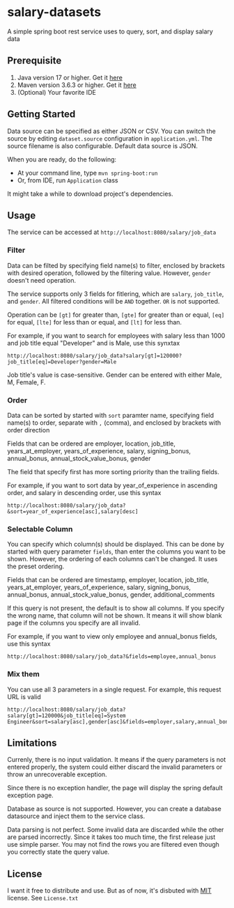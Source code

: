 # salary-datasets
A simple spring boot rest service uses to query, sort, and display salary data
 
## Prerequisite
1. Java version 17 or higher. Get it [here](https://duckduckgo.com/?q=java+download)
2. Maven version 3.6.3 or higher. Get it [here](https://duckduckgo.com/?q=maven+download)
3. (Optional) Your favorite IDE

## Getting Started

Data source can be specified as either JSON or CSV. You can switch the source by editing `dataset.source` configuration in `application.yml`. The source filename is also configurable.
Default data source is JSON.

When you are ready, do the following:
- At your command line, type `mvn spring-boot:run`
- Or, from IDE, run `Application` class


It might take a while to download project's dependencies.

## Usage
The service can be accessed at `http://localhost:8080/salary/job_data`

### Filter
Data can be filted by specifying field name(s) to filter, enclosed by brackets with desired operation, followed by the filtering value. However, `gender` doesn't need operation.

The service supports only 3 fields for fitlering, which are `salary`, `job_title`, and `gender`. All filtered conditions will be `AND` together. `OR` is not supported.

Operation can be `[gt]` for greater than, `[gte]` for greater than or equal, `[eq]` for equal, `[lte]` for less than or equal, and `[lt]` for less than.

For example, if you want to search for employees with salary less than 1000 and job title equal "Developer" and is Male, use this synxtax
```
http://localhost:8080/salary/job_data?salary[gt]=120000?job_title[eq]=Developer?gender=Male
```
Job title's value is case-sensitive.
Gender can be entered with either Male, M, Female, F.

### Order
Data can be sorted by started with `sort` paramter name, specifying field name(s) to order, separate with `,` (comma), and enclosed by brackets with order direction

Fields that can be ordered are employer, location, job_title, years_at_employer, years_of_experience, salary, signing_bonus, annual_bonus, annual_stock_value_bonus, gender

The field that specify first has more sorting priority than the trailing fields.

For example, if you want to sort data by year_of_experience in ascending order, and salary in descending order, use this syntax
```
http://localhost:8080/salary/job_data?&sort=year_of_experience[asc],salary[desc]
```

### Selectable Column
You can specify which column(s) should be displayed. This can be done by started with query parameter `fields`, than enter the columns you want to be shown. However, the ordering of each columns can't be changed. It uses the preset ordering.

Fields that can be ordered are timestamp, employer, location, job_title, years_at_employer, years_of_experience, salary, signing_bonus, annual_bonus, annual_stock_value_bonus, gender, additional_comments

If this query is not present, the default is to show all columns. If you specify the wrong name, that column will not be shown. It means it will show blank page if the columns you specify are all invalid.

For example, if you want to view only employee and annual_bonus fields, use this syntax
```
http://localhost:8080/salary/job_data?&fields=employee,annual_bonus
```

### Mix them
You can use all 3 parameters in a single request. For example, this request URL is valid
```
http://localhost:8080/salary/job_data?salary[gt]=120000&job_title[eq]=System Engineer&sort=salary[asc],gender[asc]&fields=employer,salary,annual_bonus,years_at_employer
```

## Limitations
Currenly, there is no input validation. It means if the query parameters is not entered properly, the system could either discard the invalid parameters or throw an unrecoverable exception.

Since there is no exception handler, the page will display the spring default exception page.

Database as source is not supported. However, you can create a database datasource and inject them to the service class.

Data parsing is not perfect. Some invalid data are discarded while the other are parsed incorrectly. Since it takes too much time, the first release just use simple parser. You may not find the rows you are filtered even though you correctly state the query value.

## License
I want it free to distribute and use. But as of now, it's disbuted with [MIT](https://choosealicense.com/licenses/mit/) license.
See `License.txt`
